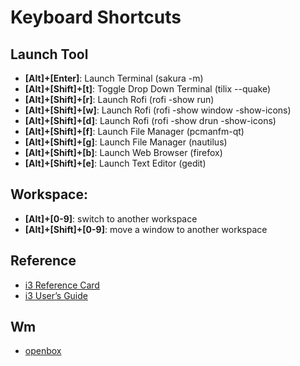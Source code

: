 # Keyboard Shortcuts


## Launch Tool

* **[Alt]+[Enter]**: Launch Terminal (sakura -m)
* **[Alt]+[Shift]+[t]**: Toggle Drop Down Terminal (tilix --quake)
* **[Alt]+[Shift]+[r]**: Launch Rofi (rofi -show run)
* **[Alt]+[Shift]+[w]**: Launch Rofi (rofi -show window -show-icons)
* **[Alt]+[Shift]+[d]**: Launch Rofi (rofi -show drun -show-icons)
* **[Alt]+[Shift]+[f]**: Launch File Manager (pcmanfm-qt)
* **[Alt]+[Shift]+[g]**: Launch File Manager (nautilus)
* **[Alt]+[Shift]+[b]**: Launch Web Browser (firefox)
* **[Alt]+[Shift]+[e]**: Launch Text Editor (gedit)


## Workspace:

* **[Alt]+[0-9]**: switch to another workspace
* **[Alt]+[Shift]+[0-9]**: move a window to another workspace


## Reference

* [i3 Reference Card](https://i3wm.org/docs/refcard.html)
* [i3 User’s Guide](https://i3wm.org/docs/userguide.html)


## Wm

* [openbox](../prototype/de-box/play-openbox/spec-keybind.md)
